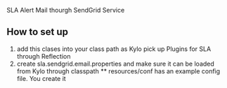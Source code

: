 SLA Alert Mail thourgh SendGrid Service

## How to set up
1. add this clases into your class path as Kylo pick up Plugins for SLA through Reflection
2. create sla.sendgrid.email.properties and make sure it can be loaded from Kylo through classpath
  ** resources/conf has an example config file. You create it
